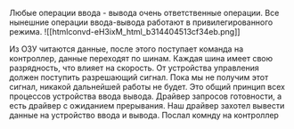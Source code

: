 Любые операции ввода - вывода очень ответственные операции. Все нынешние операции ввода-вывода работают в привилегированного режима.
![[htmlconvd-eH3ixM_html_b314404513cf34eb.png]]

Из ОЗУ читаются данные, после этого поступает команда на контроллер, данные переходят по шинам. Каждая шина имеет свою разрядность, что влияет на скорость.
От устройства управления должен поступить разрешающий сигнал. Пока мы не получим этот сигнал, никакой дальнейшей работы не будет. Это общий принцип всех процессов устройства ввода вывода. 
Драйвер запросов готовности, а есть драйвер с ожиданием прерывания.
Наш драйвер захотел вывести данные на устройство ввода и вывода. Послал комнду на контроллер 